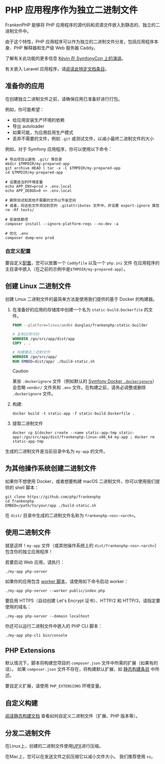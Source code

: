 # PHP 应用程序作为独立二进制文件

FrankenPHP 能够将 PHP 应用程序的源代码和资源文件嵌入到静态的、独立的二进制文件中。

由于这个特性，PHP 应用程序可以作为独立的二进制文件分发，包括应用程序本身、PHP 解释器和生产级 Web 服务器 Caddy。

了解有关此功能的更多信息 [Kévin 在 SymfonyCon 上的演讲](https://dunglas.dev/2023/12/php-and-symfony-apps-as-standalone-binaries/)。

有关嵌入 Laravel 应用程序，请[阅读此特定文档条目](laravel.md#laravel-apps-as-standalone-binaries)。

## 准备你的应用

在创建独立二进制文件之前，请确保应用已准备好进行打包。

例如，你可能希望：

- 给应用安装生产环境的依赖
- 导出 autoloader
- 如果可能，为应用启用生产模式
- 丢弃不需要的文件，例如 `.git` 或测试文件，以减小最终二进制文件的大小

例如，对于 Symfony 应用程序，你可以使用以下命令：

```console
# 导出项目以避免 .git/ 等目录
mkdir $TMPDIR/my-prepared-app
git archive HEAD | tar -x -C $TMPDIR/my-prepared-app
cd $TMPDIR/my-prepared-app

# 设置适当的环境变量
echo APP_ENV=prod > .env.local
echo APP_DEBUG=0 >> .env.local

# 删除测试和其他不需要的文件以节省空间
# 或者，将这些文件添加到您的 .gitattributes 文件中，并设置 export-ignore 属性
rm -Rf tests/

# 安装依赖项
composer install --ignore-platform-reqs --no-dev -a

# 优化 .env
composer dump-env prod
```

### 自定义配置

要自定义[配置](config.md)，您可以放置一个 `Caddyfile` 以及一个 `php.ini` 文件
在应用程序的主目录中嵌入（在之前的示例中是`$TMPDIR/my-prepared-app`）。

## 创建 Linux 二进制文件

创建 Linux 二进制文件的最简单方法是使用我们提供的基于 Docker 的构建器。

1. 在准备好的应用的存储库中创建一个名为 `static-build.Dockerfile` 的文件。

   ```dockerfile
   FROM --platform=linux/amd64 dunglas/frankenphp:static-builder

   # 复制应用代码
   WORKDIR /go/src/app/dist/app
   COPY . .

   # 构建静态二进制文件
   WORKDIR /go/src/app/
   RUN EMBED=dist/app/ ./build-static.sh
   ```

   > [!CAUTION]
   >
   > 某些 `.dockerignore` 文件（例如默认的 [Symfony Docker `.dockerignore`](https://github.com/dunglas/symfony-docker/blob/main/.dockerignore)）
   > 会忽略 `vendor/` 文件夹和 `.env` 文件。在构建之前，请务必调整或删除 `.dockerignore` 文件。

2. 构建:

   ```console
   docker build -t static-app -f static-build.Dockerfile .
   ```

3. 提取二进制文件

   ```console
   docker cp $(docker create --name static-app-tmp static-app):/go/src/app/dist/frankenphp-linux-x86_64 my-app ; docker rm static-app-tmp
   ```

生成的二进制文件是当前目录中名为 `my-app` 的文件。

## 为其他操作系统创建二进制文件

如果你不想使用 Docker，或者想要构建 macOS 二进制文件，你可以使用我们提供的 shell 脚本：

```console
git clone https://github.com/php/frankenphp
cd frankenphp
EMBED=/path/to/your/app ./build-static.sh
```

在 `dist/` 目录中生成的二进制文件名称为 `frankenphp-<os>-<arch>`。

## 使用二进制文件

就是这样！`my-app` 文件（或其他操作系统上的 `dist/frankenphp-<os>-<arch>`）包含你的独立应用程序！

若要启动 Web 应用，请执行：

```console
./my-app php-server
```

如果你的应用包含 [worker 脚本](worker.md)，请使用如下命令启动 worker：

```console
./my-app php-server --worker public/index.php
```

要启用 HTTPS（自动创建 Let's Encrypt 证书）、HTTP/2 和 HTTP/3，请指定要使用的域名：

```console
./my-app php-server --domain localhost
```

你还可以运行二进制文件中嵌入的 PHP CLI 脚本：

```console
./my-app php-cli bin/console
```

## PHP Extensions

默认情况下，脚本将构建您项目的 `composer.json` 文件中所需的扩展（如果有的话）。
如果 `composer.json` 文件不存在，将构建默认扩展，如 [静态构建条目](static.md) 中所述。

要自定义扩展，请使用 `PHP_EXTENSIONS` 环境变量。

## 自定义构建

[阅读静态构建文档](static.md) 查看如何自定义二进制文件（扩展、PHP 版本等）。

## 分发二进制文件

在Linux上，创建的二进制文件使用[UPX](https://upx.github.io)进行压缩。

在Mac上，您可以在发送文件之前压缩它以减小文件大小。
我们推荐使用 `xz`。
